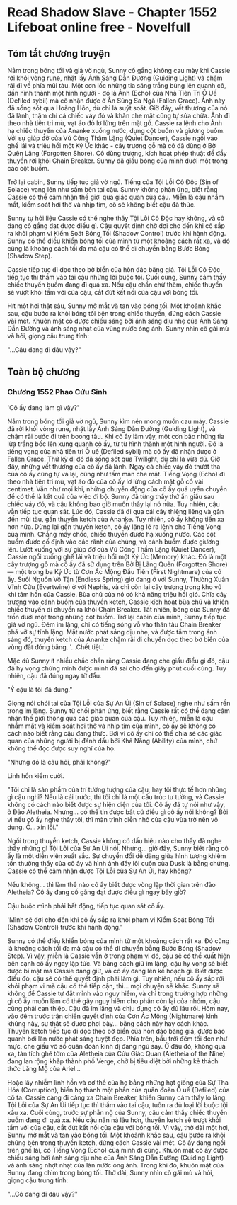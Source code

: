 # Read Shadow Slave - Chapter 1552 Lifeboat online free - Novelfull

## Tóm tắt chương truyện

Nằm trong bóng tối và giả vờ ngủ, Sunny cố gắng không cau mày khi Cassie rời khỏi vòng rune, nhặt lấy Ánh Sáng Dẫn Đường (Guiding Light) và chậm rãi đi về phía mũi tàu. Một cơn lốc những tia sáng trắng bùng lên quanh cô, dần hình thành một hình người - đó là Ảnh (Echo) của Nhà Tiên Tri Ô Uế (Defiled sybil) mà cô nhận được ở Ân Sủng Sa Ngã (Fallen Grace). Ảnh này đã sống sót qua Hoàng Hôn, dù chỉ là suýt soát. Giờ đây, vết thương của nó đã lành, thậm chí cả chiếc váy đỏ và khăn che mặt cũng tự sửa chữa. Ảnh đi theo nhà tiên tri mù, vạt áo đỏ lơ lửng trên mặt gỗ. Cassie ra lệnh cho Ảnh hạ chiếc thuyền của Ananke xuống nước, dựng cột buồm và giương buồm. Với sự giúp đỡ của Vũ Công Thầm Lặng (Quiet Dancer), Cassie ngồi vào ghế lái và triệu hồi một Ký Ức khác - cây trượng gỗ mà cô đã dùng ở Bờ Quên Lãng (Forgotten Shore). Cô dùng trượng, kích hoạt phép thuật để đẩy thuyền rời khỏi Chain Breaker. Sunny đã giấu bóng của mình dưới một trong các cột buồm.

Trở lại cabin, Sunny tiếp tục giả vờ ngủ. Tiếng của Tội Lỗi Cô Độc (Sin of Solace) vang lên như sấm bên tai cậu. Sunny không phản ứng, biết rằng Cassie có thể cảm nhận thế giới qua giác quan của cậu. Miễn là cậu nhắm mắt, kiểm soát hơi thở và nhịp tim, cô sẽ không biết cậu đã thức.

Sunny tự hỏi liệu Cassie có thể nghe thấy Tội Lỗi Cô Độc hay không, và cô đang cố gắng đạt được điều gì. Cậu quyết định chờ đợi cho đến khi cô sắp ra khỏi phạm vi Kiểm Soát Bóng Tối (Shadow Control) trước khi hành động. Sunny có thể điều khiển bóng tối của mình từ một khoảng cách rất xa, và đó cũng là khoảng cách tối đa mà cậu có thể di chuyển bằng Bước Bóng (Shadow Step).

Cassie tiếp tục đi dọc theo bờ biển của hòn đảo băng giá. Tội Lỗi Cô Độc tiếp tục thì thầm vào tai cậu những lời buộc tội. Cuối cùng, Sunny cảm thấy chiếc thuyền buồm đang đi quá xa. Nếu cậu chần chừ thêm, chiếc thuyền sẽ vượt khỏi tầm với của cậu, cắt đứt kết nối của cậu với bóng tối.

Hít một hơi thật sâu, Sunny mở mắt và tan vào bóng tối. Một khoảnh khắc sau, cậu bước ra khỏi bóng tối bên trong chiếc thuyền, đứng cách Cassie vài mét. Khuôn mặt cô được chiếu sáng bởi ánh sáng dịu nhẹ của Ánh Sáng Dẫn Đường và ánh sáng nhạt của vùng nước óng ánh. Sunny nhìn cô gái mù và hỏi, giọng cậu trung tính:

"...Cậu đang đi đâu vậy?"

## Toàn bộ chương

### Chương 1552 Phao Cứu Sinh

'Cô ấy đang làm gì vậy?'

Nằm trong bóng tối giả vờ ngủ, Sunny kìm nén mong muốn cau mày. Cassie đã rời khỏi vòng rune, nhặt lấy Ánh Sáng Dẫn Đường (Guiding Light), và chậm rãi bước đi trên boong tàu. Khi cô ấy làm vậy, một cơn bão những tia lửa trắng bốc lên xung quanh cô ấy, từ từ hình thành một hình người. Đó là tiếng vọng của nhà tiên tri Ô uế (Defiled sybil) mà cô ấy đã nhận được ở Fallen Grace. Thứ kỳ dị đó đã sống sót qua Twilight, dù chỉ là vừa đủ. Giờ đây, những vết thương của cô ấy đã lành. Ngay cả chiếc váy đỏ thướt tha của cô ấy cũng tự vá lại, cũng như tấm màn che mặt. Tiếng Vọng (Echo) đi theo nhà tiên tri mù, vạt áo đỏ của cô ấy lơ lửng cách mặt gỗ cổ vài centimet. Vẫn như mọi khi, những chuyển động của cô ấy quá uyển chuyển để có thể là kết quả của việc đi bộ. Sunny đã từng thấy thứ ẩn giấu sau chiếc váy đó, và cậu không bao giờ muốn thấy lại nó nữa. Tuy nhiên, cậu vẫn tiếp tục quan sát. Lúc đó, Cassie đã đi qua cái cây thiêng liêng và gần đến mũi tàu, gần thuyền ketch của Ananke. Tuy nhiên, cô ấy không tiến xa hơn nữa. Dừng lại gần thuyền ketch, cô ấy lặng lẽ ra lệnh cho Tiếng Vọng của mình. Chẳng mấy chốc, chiếc thuyền được hạ xuống nước. Các cột buồm được cố định vào các rãnh của chúng, và cánh buồm được giương lên. Lướt xuống với sự giúp đỡ của Vũ Công Thầm Lặng (Quiet Dancer), Cassie ngồi xuống ghế lái và triệu hồi một Ký Ức (Memory) khác. Đó là một cây trượng gỗ mà cô ấy đã sử dụng trên Bờ Bị Lãng Quên (Forgotten Shore) — một trong ba Ký Ức từ Cơn Ác Mộng Đầu Tiên (First Nightmare) của cô ấy. Suối Nguồn Vô Tận (Endless Spring) giờ đang ở với Sunny, Thường Xuân Vĩnh Cửu (Evertwine) ở với Nephis, và chỉ còn lại cây trượng trong kho vũ khí tâm hồn của Cassie. Bùa chú của nó có khả năng triệu hồi gió. Chĩa cây trượng vào cánh buồm của thuyền ketch, Cassie kích hoạt bùa chú và khiến chiếc thuyền di chuyển ra khỏi Chain Breaker. Tất nhiên, bóng của Sunny đã trốn dưới một trong những cột buồm. Trở lại cabin của mình, Sunny tiếp tục giả vờ ngủ. Đêm im lặng, chỉ có tiếng sóng vỗ vào thân tàu Chain Breaker phá vỡ sự tĩnh lặng. Mặt nước phát sáng dịu nhẹ, và được tắm trong ánh sáng đó, thuyền ketch của Ananke chậm rãi di chuyển dọc theo bờ biển của vùng đất đóng băng. '...Chết tiệt.'

Mặc dù Sunny ít nhiều chắc chắn rằng Cassie đang che giấu điều gì đó, cậu đã hy vọng chứng minh được mình đã sai cho đến giây phút cuối cùng. Tuy nhiên, cậu đã đúng ngay từ đầu.

"Ý cậu là tôi đã đúng."

Giọng nói chói tai của Tội Lỗi của Sự An Ủi (Sin of Solace) nghe như sấm rền trong im lặng. Sunny từ chối phản ứng, biết rằng Cassie rất có thể đang cảm nhận thế giới thông qua các giác quan của cậu. Tuy nhiên, miễn là cậu nhắm mắt và kiểm soát hơi thở và nhịp tim của mình, cô ấy sẽ không có cách nào biết rằng cậu đang thức. Bởi vì cô ấy chỉ có thể chia sẻ các giác quan của những người bị đánh dấu bởi Khả Năng (Ability) của mình, chứ không thể đọc được suy nghĩ của họ.

"Nhưng đó là câu hỏi, phải không?"

Linh hồn kiếm cười.

"Tôi chỉ là sản phẩm của trí tưởng tượng của cậu, hay tôi thực tế hơn những gì cậu nghĩ? Nếu là cái trước, thì tôi chỉ là một cấu trúc tư tưởng, và Cassie không có cách nào biết được sự hiện diện của tôi. Cô ấy đã tự nói như vậy, ở Đảo Aletheia. Nhưng… có thể tin được bất cứ điều gì cô ấy nói không? Bởi vì nếu cô ấy nghe thấy tôi, thì màn trình diễn nhỏ của cậu vừa trở nên vô dụng. Ồ… xin lỗi."

Ngồi trong thuyền ketch, Cassie không có dấu hiệu nào cho thấy đã nghe thấy những gì Tội Lỗi của Sự An Ủi nói. Nhưng… giờ đây, Sunny biết rằng cô ấy là một diễn viên xuất sắc. Sự chuyển đổi dễ dàng giữa hình tượng khiêm tốn thường thấy của cô ấy và hình ảnh đầy lôi cuốn của Dusk là bằng chứng. Cassie có thể cảm nhận được Tội Lỗi của Sự An Ủi, hay không?

Nếu không… thì làm thế nào cô ấy biết được vòng lặp thời gian trên đảo Aletheia? Cô ấy đang cố gắng đạt được điều gì ngay bây giờ?

Cậu buộc mình phải bất động, tiếp tục quan sát cô ấy.

'Mình sẽ đợi cho đến khi cô ấy sắp ra khỏi phạm vi Kiểm Soát Bóng Tối (Shadow Control) trước khi hành động.'

Sunny có thể điều khiển bóng của mình từ một khoảng cách rất xa. Đó cũng là khoảng cách tối đa mà cậu có thể di chuyển bằng Bước Bóng (Shadow Step). Vì vậy, miễn là Cassie vẫn ở trong phạm vi đó, cậu sẽ có thể xuất hiện bên cạnh cô ấy ngay lập tức. Và bằng cách giữ im lặng, cậu hy vọng sẽ biết được bí mật mà Cassie đang giữ, và cô ấy đang lên kế hoạch gì. Biết được điều đó, cậu sẽ có thể quyết định phải làm gì. Tuy nhiên, nếu cô ấy sắp rời khỏi phạm vi mà cậu có thể tiếp cận, thì… mọi chuyện sẽ khác. Sunny sẽ không để Cassie tự đặt mình vào nguy hiểm, và chỉ trong trường hợp những gì cô ấy muốn làm có thể gây nguy hiểm cho phần còn lại của nhóm, cậu cũng phải can thiệp. Cậu đã im lặng và chịu đựng cô ấy đủ lâu rồi. Hôm nay, vào đêm trước trận chiến quyết định của Cơn Ác Mộng (Nightmare) kinh khủng này, sự thật sẽ được phơi bày… bằng cách này hay cách khác. Thuyền ketch tiếp tục đi dọc theo bờ biển của hòn đảo băng giá, được bao quanh bởi làn nước phát sáng tuyệt đẹp. Phía trên, bầu trời đêm tối đen như mực, che giấu vô số quân đoàn kinh dị đang ngủ say. Ở đâu đó, không quá xa, tàn tích ghê tởm của Aletheia của Cửu Giác Quan (Aletheia of the Nine) đang lan rộng khắp thành phố Verge, chờ bị tiêu diệt bởi những kẻ thách thức Lăng Mộ của Ariel…

Hoặc lây nhiễm linh hồn và cơ thể của họ bằng những hạt giống của Sự Tha Hóa (Corruption), biến họ thành một phần của quân đoàn Ô uế (Defiled) của cô ta. Cassie càng đi càng xa Chain Breaker, khiến Sunny cảm thấy lo lắng. Tội Lỗi của Sự An Ủi tiếp tục thì thầm vào tai cậu, tuôn ra đủ loại lời buộc tội xấu xa. Cuối cùng, trước sự phẫn nộ của Sunny, cậu cảm thấy chiếc thuyền buồm đang đi quá xa. Nếu cậu nấn ná lâu hơn, thuyền ketch sẽ trượt khỏi tầm với của cậu, cắt đứt kết nối của cậu với bóng tối. Vì vậy, thở dài một hơi, Sunny mở mắt và tan vào bóng tối. Một khoảnh khắc sau, cậu bước ra khỏi chúng bên trong thuyền ketch, đứng cách Cassie vài mét. Cô ấy đang ngồi trên ghế lái, có Tiếng Vọng (Echo) của mình đi cùng. Khuôn mặt cô ấy được chiếu sáng bởi ánh sáng dịu nhẹ của Ánh Sáng Dẫn Đường (Guiding Light) và ánh sáng nhợt nhạt của làn nước óng ánh. Trong khi đó, khuôn mặt của Sunny đang chìm trong bóng tối. Thở dài, Sunny nhìn cô gái mù và hỏi, giọng cậu trung tính:

"...Cô đang đi đâu vậy?"
